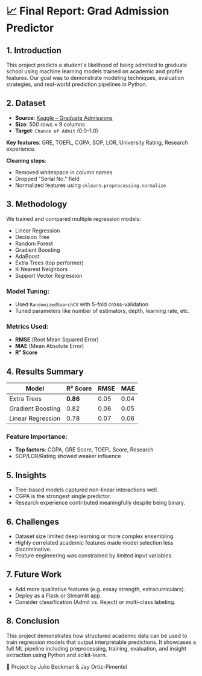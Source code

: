 # 📈 Final Report: Grad Admission Predictor

## 1. Introduction

This project predicts a student's likelihood of being admitted to graduate school using machine learning models trained on academic and profile features. Our goal was to demonstrate modeling techniques, evaluation strategies, and real-world prediction pipelines in Python.

## 2. Dataset

- **Source**: [Kaggle – Graduate Admissions](https://www.kaggle.com/datasets/mohansacharya/graduate-admissions)
- **Size**: 500 rows × 9 columns
- **Target**: `Chance of Admit` (0.0–1.0)

**Key features**: GRE, TOEFL, CGPA, SOP, LOR, University Rating, Research experience.

**Cleaning steps**:
- Removed whitespace in column names
- Dropped "Serial No." field
- Normalized features using `sklearn.preprocessing.normalize`

## 3. Methodology

We trained and compared multiple regression models:
- Linear Regression
- Decision Tree
- Random Forest
- Gradient Boosting
- AdaBoost
- Extra Trees (top performer)
- K-Nearest Neighbors
- Support Vector Regression

### Model Tuning:
- Used `RandomizedSearchCV` with 5-fold cross-validation
- Tuned parameters like number of estimators, depth, learning rate, etc.

### Metrics Used:
- **RMSE** (Root Mean Squared Error)
- **MAE** (Mean Absolute Error)
- **R² Score**

## 4. Results Summary

| Model             | R² Score | RMSE  | MAE   |
|------------------|----------|-------|-------|
| Extra Trees      | **0.86** | 0.05  | 0.04  |
| Gradient Boosting| 0.82     | 0.06  | 0.05  |
| Linear Regression| 0.78     | 0.07  | 0.06  |

### Feature Importance:
- **Top factors**: CGPA, GRE Score, TOEFL Score, Research
- SOP/LOR/Rating showed weaker influence

## 5. Insights

- Tree-based models captured non-linear interactions well.
- CGPA is the strongest single predictor.
- Research experience contributed meaningfully despite being binary.

## 6. Challenges

- Dataset size limited deep learning or more complex ensembling.
- Highly correlated academic features made model selection less discriminative.
- Feature engineering was constrained by limited input variables.

## 7. Future Work

- Add more qualitative features (e.g. essay strength, extracurriculars).
- Deploy as a Flask or Streamlit app.
- Consider classification (Admit vs. Reject) or multi-class labeling.

## 8. Conclusion

This project demonstrates how structured academic data can be used to train regression models that output interpretable predictions. It showcases a full ML pipeline including preprocessing, training, evaluation, and insight extraction using Python and scikit-learn.

📁 Project by Julio Beckman & Jay Ortiz-Pimentel  
